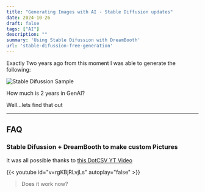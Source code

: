 ```yaml
---
title: "Generating Images with AI - Stable Diffusion updates"
date: 2024-10-26
draft: false
tags: ["AI"]
description: ""
summary: 'Using Stable Difussion with DreamBooth'
url: 'stable-difussion-free-generation'
---
```


Exactly Two years ago from this moment I was able to generate the following:

![Stable Difussion Sample](/img/GenAI/jalcocert-author.png)

How much is 2 years in GenAI? 

Well...lets find that out


---

## FAQ

### Stable Difussion + DreamBooth to make custom Pictures

It was all possible thanks to [this DotCSV YT Video](https://www.youtube.com/watch?v=rgKBjRLvjLs)

{{< youtube id="v=rgKBjRLvjLs" autoplay="false" >}}

> Does it work now?
